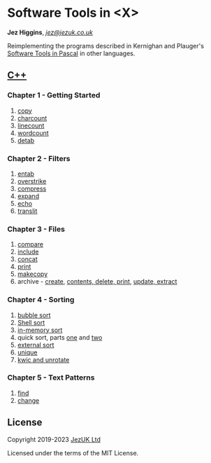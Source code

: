 # Software Tools in \<X\>

**Jez Higgins**, *jez@jezuk.co.uk*

Reimplementing the programs described in Kernighan and Plauger's 
[Software Tools in Pascal](ttps://archive.org/details/softwaretoolsinp00kern)
in other languages. 

## [C++](https://www.jezuk.co.uk/tags/software-tools-in-c++.html)
### Chapter 1 - Getting Started

1. [copy](https://www.jezuk.co.uk/blog/2019/08/sticpp-copy.html)
2. [charcount](https://www.jezuk.co.uk/blog/2019/08/sticpp-charcount.html)
3. [linecount](https://www.jezuk.co.uk/blog/2019/08/sticpp-linecount.html)
4. [wordcount](https://www.jezuk.co.uk/blog/2019/08/sticpp-wordcount.html)
5. [detab](https://www.jezuk.co.uk/blog/2019/09/sticpp-detab.html)

### Chapter 2 - Filters

1. [entab](https://www.jezuk.co.uk/blog/2019/10/sticpp-entab.html)
2. [overstrike](https://www.jezuk.co.uk/blog/2019/10/sticpp-overstrike.html)
3. [compress](https://www.jezuk.co.uk/blog/2019/11/sticpp-compress.html)
4. [expand](https://www.jezuk.co.uk/blog/2019/11/sticpp-expand.html)
5. [echo](https://www.jezuk.co.uk/blog/2019/11/sticpp-echo.html)
6. [translit](https://www.jezuk.co.uk/blog/2019/11/sticpp-translit.html)

### Chapter 3 - Files

1. [compare](https://www.jezuk.co.uk/blog/2020/02/sticpp-compare.html)
2. [include](https://www.jezuk.co.uk/blog/2020/04/sticpp-include.html)
3. [concat](https://www.jezuk.co.uk/blog/2020/04/sticpp-concat.html)
4. [print](https://www.jezuk.co.uk/blog/2020/04/sticpp-print.html)
5. [makecopy](https://www.jezuk.co.uk/blog/2020/06/sticpp-makecopy.html)
6. archive - [create](https://www.jezuk.co.uk/blog/2020/07/sticpp-archive-create.html),
[contents, delete, print](https://www.jezuk.co.uk/blog/2020/08/sticpp-archive-contents-print-delete.html), 
[update, extract](https://www.jezuk.co.uk/blog/2020/08/sticpp-archive-update-extract.html)

### Chapter 4 - Sorting

1. [bubble sort](https://www.jezuk.co.uk/blog/2020/09/sticpp-bubble-sort.html)
2. [Shell sort](https://www.jezuk.co.uk/blog/2020/11/sticpp-shell-sort.html)
3. [in-memory sort](https://www.jezuk.co.uk/blog/2020/12/sticpp-in-memory-text-sort.html)
4. quick sort, parts [one](https://www.jezuk.co.uk/blog/2020/12/sticpp-quick-sort.html) 
and [two](https://www.jezuk.co.uk/blog/2020/12/sticpp-more-quick-sort.html)
5. [external sort](https://www.jezuk.co.uk/blog/2021/03/sticpp-external-text-sort.html)
6. [unique](https://www.jezuk.co.uk/blog/2021/04/sticpp-unique.html)
7. [kwic and unrotate](https://www.jezuk.co.uk/blog/2021/05/sticpp-kwic-unrotate.html)

### Chapter 5 - Text Patterns

1. [find](https://www.jezuk.co.uk/blog/2021/08/sticpp-find.html) 
2. [change](https://www.jezuk.co.uk/blog/2022/01/sticpp-change.html)

## License

Copyright 2019-2023 [JezUK Ltd](http://www.jezuk.co.uk/)

Licensed under the terms of the MIT License.
